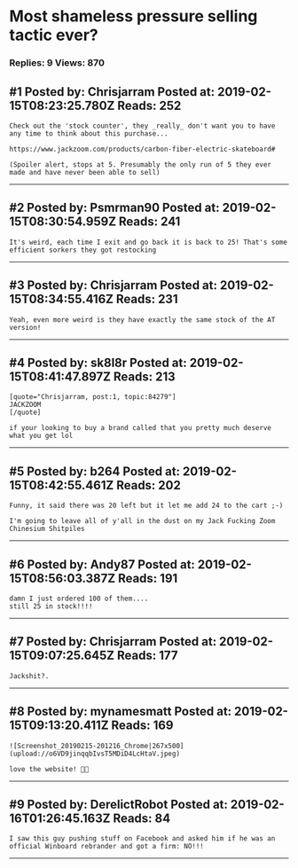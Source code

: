 # Most shameless pressure selling tactic ever?

### Replies: 9 Views: 870

## \#1 Posted by: Chrisjarram Posted at: 2019-02-15T08:23:25.780Z Reads: 252

```
Check out the 'stock counter', they _really_ don't want you to have any time to think about this purchase...

https://www.jackzoom.com/products/carbon-fiber-electric-skateboard#

(Spoiler alert, stops at 5. Presumably the only run of 5 they ever made and have never been able to sell)
```

---
## \#2 Posted by: Psmrman90 Posted at: 2019-02-15T08:30:54.959Z Reads: 241

```
It's weird, each time I exit and go back it is back to 25! That's some efficient sorkers they got restocking
```

---
## \#3 Posted by: Chrisjarram Posted at: 2019-02-15T08:34:55.416Z Reads: 231

```
Yeah, even more weird is they have exactly the same stock of the AT version!
```

---
## \#4 Posted by: sk8l8r Posted at: 2019-02-15T08:41:47.897Z Reads: 213

```
[quote="Chrisjarram, post:1, topic:84279"]
JACKZOOM
[/quote]

if your looking to buy a brand called that you pretty much deserve what you get lol
```

---
## \#5 Posted by: b264 Posted at: 2019-02-15T08:42:55.461Z Reads: 202

```
Funny, it said there was 20 left but it let me add 24 to the cart ;-)

I'm going to leave all of y'all in the dust on my Jack Fucking Zoom Chinesium Shitpiles
```

---
## \#6 Posted by: Andy87 Posted at: 2019-02-15T08:56:03.387Z Reads: 191

```
damn I just ordered 100 of them....
still 25 in stock!!!!
```

---
## \#7 Posted by: Chrisjarram Posted at: 2019-02-15T09:07:25.645Z Reads: 177

```
Jackshit?.
```

---
## \#8 Posted by: mynamesmatt Posted at: 2019-02-15T09:13:20.411Z Reads: 169

```
![Screenshot_20190215-201216_Chrome|267x500](upload://o6VD9jinqqbIvsT5MDiD4LcHtaV.jpeg)

love the website! 🤣🤣
```

---
## \#9 Posted by: DerelictRobot Posted at: 2019-02-16T01:26:45.163Z Reads: 84

```
I saw this guy pushing stuff on Facebook and asked him if he was an official Winboard rebrander and got a firm: NO!!!
```

---
